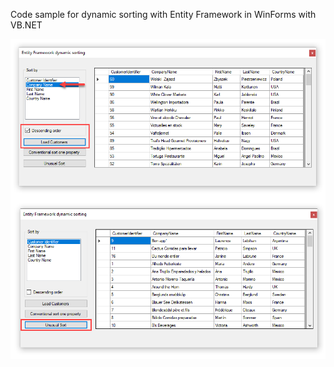 Code sample for dynamic sorting with Entity Framework in WinForms with VB.NET

![image](assets/ScreenShot1.png)